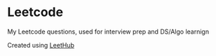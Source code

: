 # Leetcode
My Leetcode questions, used for interview prep and DS/Algo learnign

Created using [LeetHub](https://github.com/QasimWani/LeetHub)
